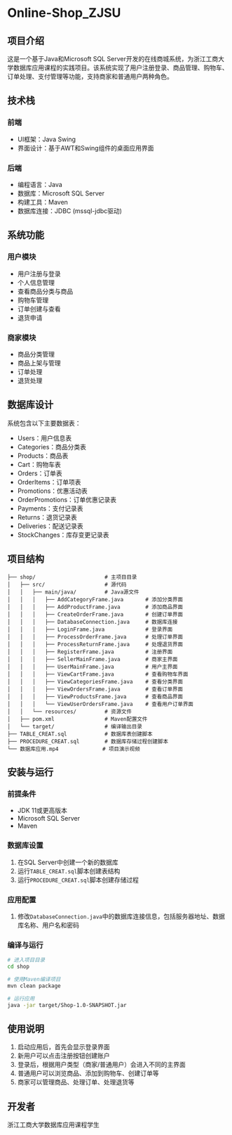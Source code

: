 # Online-Shop_ZJSU

## 项目介绍

这是一个基于Java和Microsoft SQL Server开发的在线商城系统，为浙江工商大学数据库应用课程的实践项目。该系统实现了用户注册登录、商品管理、购物车、订单处理、支付管理等功能，支持商家和普通用户两种角色。

## 技术栈

### 前端
- UI框架：Java Swing
- 界面设计：基于AWT和Swing组件的桌面应用界面

### 后端
- 编程语言：Java
- 数据库：Microsoft SQL Server
- 构建工具：Maven
- 数据库连接：JDBC (mssql-jdbc驱动)

## 系统功能

### 用户模块
- 用户注册与登录
- 个人信息管理
- 查看商品分类与商品
- 购物车管理
- 订单创建与查看
- 退货申请

### 商家模块
- 商品分类管理
- 商品上架与管理
- 订单处理
- 退货处理

## 数据库设计

系统包含以下主要数据表：
- Users：用户信息表
- Categories：商品分类表
- Products：商品表
- Cart：购物车表
- Orders：订单表
- OrderItems：订单项表
- Promotions：优惠活动表
- OrderPromotions：订单优惠记录表
- Payments：支付记录表
- Returns：退货记录表
- Deliveries：配送记录表
- StockChanges：库存变更记录表

## 项目结构

```
├── shop/                      # 主项目目录
│   ├── src/                   # 源代码
│   │   ├── main/java/         # Java源文件
│   │   │   ├── AddCategoryFrame.java       # 添加分类界面
│   │   │   ├── AddProductFrame.java        # 添加商品界面
│   │   │   ├── CreateOrderFrame.java       # 创建订单界面
│   │   │   ├── DatabaseConnection.java     # 数据库连接
│   │   │   ├── LoginFrame.java             # 登录界面
│   │   │   ├── ProcessOrderFrame.java      # 处理订单界面
│   │   │   ├── ProcessReturnFrame.java     # 处理退货界面
│   │   │   ├── RegisterFrame.java          # 注册界面
│   │   │   ├── SellerMainFrame.java        # 商家主界面
│   │   │   ├── UserMainFrame.java          # 用户主界面
│   │   │   ├── ViewCartFrame.java          # 查看购物车界面
│   │   │   ├── ViewCategoriesFrame.java    # 查看分类界面
│   │   │   ├── ViewOrdersFrame.java        # 查看订单界面
│   │   │   ├── ViewProductsFrame.java      # 查看商品界面
│   │   │   └── ViewUserOrdersFrame.java    # 查看用户订单界面
│   │   └── resources/         # 资源文件
│   ├── pom.xml                # Maven配置文件
│   └── target/                # 编译输出目录
├── TABLE_CREAT.sql            # 数据库表创建脚本
├── PROCEDURE_CREAT.sql        # 数据库存储过程创建脚本
└── 数据库应用.mp4              # 项目演示视频
```

## 安装与运行

### 前提条件
- JDK 11或更高版本
- Microsoft SQL Server
- Maven

### 数据库设置
1. 在SQL Server中创建一个新的数据库
2. 运行`TABLE_CREAT.sql`脚本创建表结构
3. 运行`PROCEDURE_CREAT.sql`脚本创建存储过程

### 应用配置
1. 修改`DatabaseConnection.java`中的数据库连接信息，包括服务器地址、数据库名称、用户名和密码

### 编译与运行
```bash
# 进入项目目录
cd shop

# 使用Maven编译项目
mvn clean package

# 运行应用
java -jar target/Shop-1.0-SNAPSHOT.jar
```

## 使用说明

1. 启动应用后，首先会显示登录界面
2. 新用户可以点击注册按钮创建账户
3. 登录后，根据用户类型（商家/普通用户）会进入不同的主界面
4. 普通用户可以浏览商品、添加到购物车、创建订单等
5. 商家可以管理商品、处理订单、处理退货等

## 开发者

浙江工商大学数据库应用课程学生
